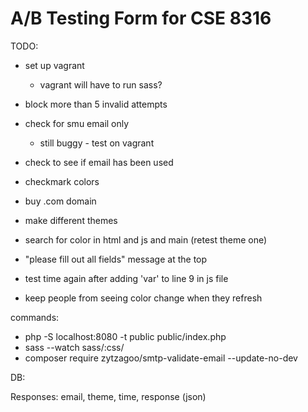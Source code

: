 # A/B Testing Form for CSE 8316

TODO:
- set up vagrant 
	- vagrant will have to run sass?

- block more than 5 invalid attempts
- check for smu email only
	- still buggy - test on vagrant
- check to see if email has been used
- checkmark colors
- buy .com domain
- make different themes
- search for color in html and js and main (retest theme one)
- "please fill out all fields" message at the top
- test time again after adding 'var' to line 9 in js file
- keep people from seeing color change when they refresh

commands:
- php -S localhost:8080 -t public public/index.php
- sass --watch sass/:css/
- composer require zytzagoo/smtp-validate-email --update-no-dev 


DB:

Responses:
	email, theme, time, response (json)
